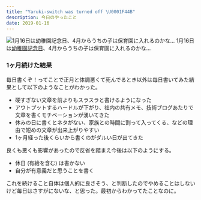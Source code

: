 ```yaml
---
title: "Yaruki-switch was turned off \U0001F44B"
description: 今日のやったこと
date: 2019-01-16
---
```


![1月16日は[幼稚園記念日](http://www.nnh.to/11/16.html)、4月からうちの子は保育園に入れるのかな…](https://cdn-images-1.medium.com/max/800/1*GwvwYgGCALXoKZV0GnSxIw.png)
1月16日は[幼稚園記念日](http://www.nnh.to/11/16.html)、4月からうちの子は保育園に入れるのかな…

### 1ヶ月続けた結果

毎日書くぞ！ってことで正月と体調悪くて死んでるとき以外は毎日書いてみた結果として以下のようなことがわかった。

- 硬すぎない文章を前よりもスラスラと書けるようになった
- アウトプットするハードルが下がり、社内の共有メモ、技術ブログあたりで文章を書くモチベーションが湧いてきた
- 休みの日に書くとネタがない、家族との時間に割って入ってくる、などの理由で短めの文章が出来上がりやすい
- 1ヶ月経った後くらいから書くのがダルい日が出てきた

良くも悪くも影響があったので反省を踏まえ今後は以下のようにする。

- 休日 (有給を含む) は書かない
- 自分が有意義だと思うことを書く

これを続けること自体は個人的に良さそう、と判断したのでやめることはしないけど毎日はさすがにないな、と思った。最初からわかってたことなのに。
